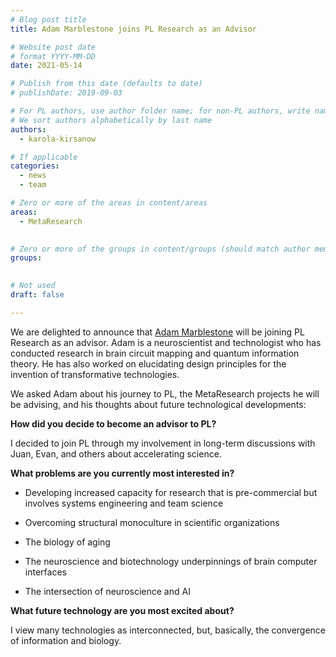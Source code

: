 ```yaml
---
# Blog post title
title: Adam Marblestone joins PL Research as an Advisor

# Website post date
# format YYYY-MM-DD
date: 2021-05-14

# Publish from this date (defaults to date)
# publishDate: 2019-09-03

# For PL authors, use author folder name; for non-PL authors, write name as in paper within ""
# We sort authors alphabetically by last name
authors:
  - karola-kirsanow

# If applicable
categories:
  - news
  - team

# Zero or more of the areas in content/areas
areas:
  - MetaResearch
  

# Zero or more of the groups in content/groups (should match author membership)
groups:
 

# Not used
draft: false

---
```

We are delighted to announce that [Adam Marblestone](/authors/adam-marblestone/) will be joining PL Research  as an advisor. Adam is a neuroscientist and technologist who has conducted research in brain circuit mapping and quantum information theory. He has also worked on elucidating design principles for the invention of transformative technologies.

We asked Adam about his journey to PL, the MetaResearch projects he will be advising, and his thoughts about future technological developments:


**How did you decide to become an advisor to PL?**

I decided to join PL through my involvement in long-term discussions with Juan, Evan, and others about accelerating science.

**What problems are you currently most interested in?**

- Developing increased capacity for research that is pre-commercial but involves systems engineering and team science

- Overcoming structural monoculture in scientific organizations

- The biology of aging

- The neuroscience and biotechnology underpinnings of brain computer interfaces

- The intersection of neuroscience and AI

**What future technology are you most excited about?**

I view many technologies as interconnected, but, basically, the convergence of information and biology.